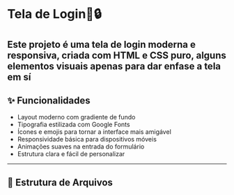 # Tela de Login👤🔒

Este projeto é uma tela de login moderna e responsiva, criada com HTML e CSS puro, alguns elementos visuais apenas para dar enfase a tela em sí
---

## ✨ Funcionalidades

- Layout moderno com gradiente de fundo
- Tipografia estilizada com Google Fonts
- Ícones e emojis para tornar a interface mais amigável
- Responsividade básica para dispositivos móveis
- Animações suaves na entrada do formulário
- Estrutura clara e fácil de personalizar

---

## 📁 Estrutura de Arquivos

